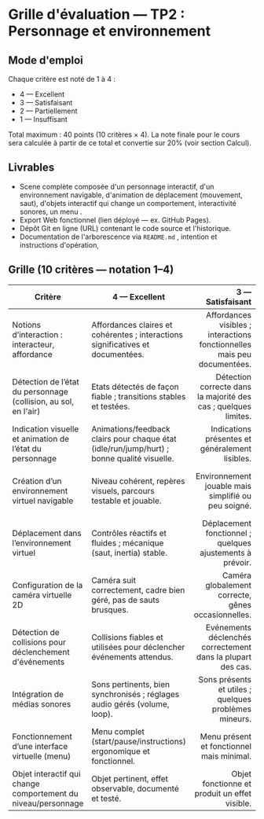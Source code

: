 # Grille d'évaluation — TP2 : Personnage et environnement


## Mode d'emploi
Chaque critère est noté de 1 à 4 :

- 4 — Excellent
- 3 — Satisfaisant
- 2 — Partiellement
- 1 — Insuffisant

Total maximum : 40 points (10 critères × 4). La note finale pour le cours
sera calculée à partir de ce total et convertie sur 20% (voir section Calcul).

## Livrables 
- Scene complète composée d'un personnage interactif, d'un environnement navigable, d'animation de déplacement (mouvement, saut),  d'objets interactif qui change un comportement,  interactivité sonores, un menu .
- Export Web fonctionnel (lien déployé — ex. GitHub Pages). 
- Dépôt Git en ligne (URL) contenant le code source et l'historique. 
- Documentation de l'arborescence via `README.md` , intention et instructions d'opération,



## Grille (10 critères — notation 1–4)

| Critère | 4 — Excellent | 3 — Satisfaisant | 2 — Partiellement | 1 — Insuffisant |
|---|---|---:|---:|---:|
| Notions d’interaction : interacteur, affordance | Affordances claires et cohérentes ; interactions significatives et documentées. | Affordances visibles ; interactions fonctionnelles mais peu documentées. | Affordances partielles, interactions limitées ou ambiguës. | Aucune affordance identifiable ou interactions non fonctionnelles. |
| Détection de l’état du personnage (collision, au sol, en l'air) | Etats détectés de façon fiable ; transitions stables et testées. | Détection correcte dans la majorité des cas ; quelques limites. | Détection imparfaite ; transitions parfois incohérentes. | Etats non détectés ou erratiques. |
| Indication visuelle et animation de l’état du personnage | Animations/feedback clairs pour chaque état (idle/run/jump/hurt) ; bonne qualité visuelle. | Indications présentes et généralement lisibles. | Indications limitées ou peu distinctes entre états. | Pas d'indication visuelle des états. |
| Création d’un environnement virtuel navigable | Niveau cohérent, repères visuels, parcours testable et jouable. | Environnement jouable mais simplifié ou peu soigné. | Navigation possible mais confuse ; éléments manquants. | Environnement non navigable ou incohérent. |
| Déplacement dans l’environnement virtuel | Contrôles réactifs et fluides ; mécanique (saut, inertia) stable. | Déplacement fonctionnel ; quelques ajustements à prévoir. | Déplacement saccadé ou imprécis ; ressenti à améliorer. | Déplacement non fonctionnel ou impraticable. |
| Configuration de la caméra virtuelle 2D | Caméra suit correctement, cadre bien géré, pas de sauts brusques. | Caméra globalement correcte, gênes occasionnelles. | Caméra parfois mal cadrée ou gênante. | Caméra non configurée ou problématique. |
| Détection de collisions pour déclenchement d'événements | Collisions fiables et utilisées pour déclencher événements attendus. | Evénements déclenchés correctement dans la plupart des cas. | Déclenchements inconsistants ; certains événements manquent. | Collisions non fiables ou événements non déclenchés. |
| Intégration de médias sonores | Sons pertinents, bien synchronisés ; réglages audio gérés (volume, loop). | Sons présents et utiles ; quelques problèmes mineurs. | Sons limités, mal synchronisés ou manquants. | Pas de son ou son inapproprié. |
| Fonctionnement d’une interface virtuelle (menu) | Menu complet (start/pause/instructions) ergonomique et fonctionnel. | Menu présent et fonctionnel mais minimal. | Menu basique ou navigation peu claire. | Pas d'interface/menu fonctionnel. |
| Objet interactif qui change comportement du niveau/personnage | Objet pertinent, effet observable, documenté et testé. | Objet fonctionne et produit un effet visible. | Objet présent mais effet limité ou mal documenté. | Objet absent ou non fonctionnel. |

